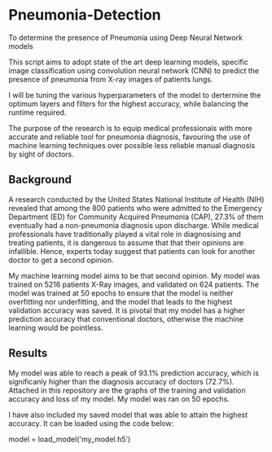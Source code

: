 # Pneumonia-Detection
To determine the presence of Pneumonia using Deep Neural Network models


This script aims to adopt state of the art deep learning models, specific image classification using convolution neural network (CNN) to predict the presence of pneumonia from X-ray images of patients lungs. 

I will be tuning the various hyperparameters of the model to dertermine the optimum layers and filters for the highest accuracy, while balancing the runtime required. 

The purpose of the research is to equip medical professionals with more accurate and reliable tool for pneumonia diagnosis, favouring the use of machine learning techniques over possible less reliable manual diagnosis by sight of doctors. 

Background
-
A research conducted by the United States National Institute of Health (NIH) revealed that among the 800 patients who were admitted to the Emergency Department (ED) for Community Acquired Pneumonia (CAP), 27.3% of them eventually had a non-pneumonia diagnosis upon discharge. While medical professionals have traditionally played a vital role in diagnosising and treating patients, it is dangerous to assume that that their opinions are infallible. Hence, experts today suggest that patients can look for another doctor to get a second opinion. 

My machine learning model aims to be that second opinion. My model was trained on 5216 patients X-Ray images, and validated on 624 patients. The model was trained at 50 epochs to ensure that the model is neither overfitting nor underfitting, and the model that leads to the highest validation accuracy was saved. It is pivotal that my model has a higher prediction accuracy that conventional doctors, otherwise the machine learning would be pointless. 

Results
-
My model was able to reach a peak of 93.1% prediction accuracy, which is significanly higher than the diagnosis accuracy of doctors (72.7%). 
Attached in this repository are the graphs of the training and validation accuracy and loss of my model. My model was ran on 50 epochs. 

I have also included my saved model that was able to attain the highest accuracy. It can be loaded using the code below:

model = load_model('my_model.h5')
